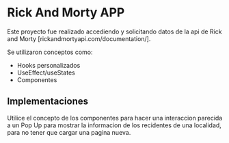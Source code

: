 # Rick And Morty APP

Este proyecto fue realizado accediendo y solicitando datos de la api de Rick and Morty [rickandmortyapi.com/documentation/].

Se utilizaron conceptos como:
 * Hooks personalizados
 * UseEffect/useStates
 * Componentes

 ## Implementaciones
Utilice el concepto de los componentes para hacer una interaccion parecida a un Pop Up para mostrar la informacion de los recidentes de una localidad, para no tener que cargar una pagina nueva.



